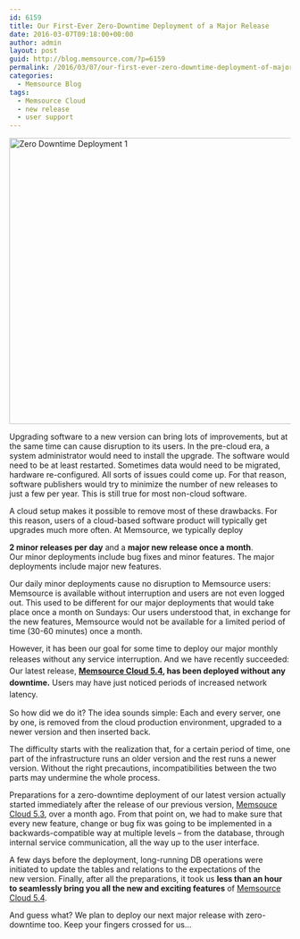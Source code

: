 ```yaml
---
id: 6159
title: Our First-Ever Zero-Downtime Deployment of a Major Release
date: 2016-03-07T09:18:00+00:00
author: admin
layout: post
guid: http://blog.memsource.com/?p=6159
permalink: /2016/03/07/our-first-ever-zero-downtime-deployment-of-major-release/
categories:
  - Memsource Blog
tags:
  - Memsource Cloud
  - new release
  - user support
---
```

[<img class="alignnone wp-image-6178 size-full" src="/wp-content/uploads/2016/03/Zero-Downtime-Deployment-1.png" alt="Zero Downtime Deployment 1" width="1024" height="512" data-id="6178" />](/wp-content/uploads/2016/03/Zero-Downtime-Deployment-1.png)

Upgrading software to a new version can bring lots of improvements, but at the same time can cause disruption to its users. In the pre-cloud era, a system administrator would need to install the upgrade. The software would need to be at least restarted. Sometimes data would need to be migrated, hardware re-configured. All sorts of issues could come up. For that reason, software publishers would try to minimize the number of new releases to just a few per year. This is still true for most non-cloud software.

<!--more-->A cloud setup makes it possible to remove most of these drawbacks. For this reason, users of a cloud-based software product will typically get upgrades much more often. At Memsource, we typically deploy 

**2 minor releases per day** and a **major new release once a month**. Our minor deployments include bug fixes and minor features. The major deployments include major new features.

Our daily minor deployments cause no disruption to Memsource users: Memsource is available without interruption and users are not even logged out. This used to be different for our major deployments that would take place once a month on Sundays: Our users understood that, in exchange for the new features, Memsource would not be available for a limited period of time (30-60 minutes) once a month.

However, it has been our goal for some time to deploy our major monthly releases without any service interruption. <span style="line-height: 1.5;">And we have recently succeeded: Our latest release, <strong><a href="/memsource-cloud-5-4-api-analytics-for-all-clone-jobs-indd/">Memsource Cloud 5.4</a>, has been deployed without any downtime.</strong> Users may have just noticed periods of increased network latency. </span>

So how did we do it? The idea sounds simple: Each and every server, one by one, is removed from the cloud production environment, upgraded to a newer version and then inserted back.

The difficulty starts with the realization that, for a certain period of time, one part of the infrastructure runs an older version and the rest runs a newer version. Without the right precautions, incompatibilities between the two parts may undermine the whole process.

Preparations for a zero-downtime deployment of our latest version actually started immediately after the release of our previous version, [Memsouce Cloud 5.3](/memsource-cloud-5-3-multilingual-excel-analytics-indesign-preview/), over a month ago. From that point on, we had to make sure that every new feature, change or bug fix was going to be implemented in a backwards-compatible way at multiple levels – from the database, through internal service communication, all the way up to the user interface.

A few days before the deployment, long-running DB operations were initiated to update the tables and relations to the expectations of the new version. Finally, after all the preparations, it took us **less than an hour to seamlessly bring you all the new and exciting features** of [Memsource Cloud 5.4](/memsource-cloud-5-4-api-analytics-for-all-clone-jobs-indd/).

And guess what? We plan to deploy our next major release with zero-downtime too. Keep your fingers crossed for us&#8230;